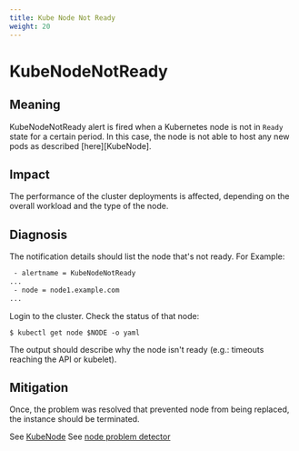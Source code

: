 ```yaml
---
title: Kube Node Not Ready
weight: 20
---
```


# KubeNodeNotReady

## Meaning

KubeNodeNotReady alert is fired when a Kubernetes node is not in `Ready`
state for a certain period. In this case, the node is not able to host any new
pods as described [here][KubeNode].

## Impact

The performance of the cluster deployments is affected, depending on the overall
workload and the type of the node.

## Diagnosis

The notification details should list the node that's not ready. For Example:

```txt
 - alertname = KubeNodeNotReady
...
 - node = node1.example.com
...
```

Login to the cluster. Check the status of that node:

```shell
$ kubectl get node $NODE -o yaml
```

The output should describe why the node isn't ready (e.g.: timeouts reaching the
API or kubelet).

## Mitigation

Once, the problem was resolved that prevented node from being replaced,
the instance should be terminated.

See [KubeNode](https://kubernetes.io/docs/concepts/architecture/nodes/#condition)
See [node problem detector](https://github.com/kubernetes/node-problem-detector)
